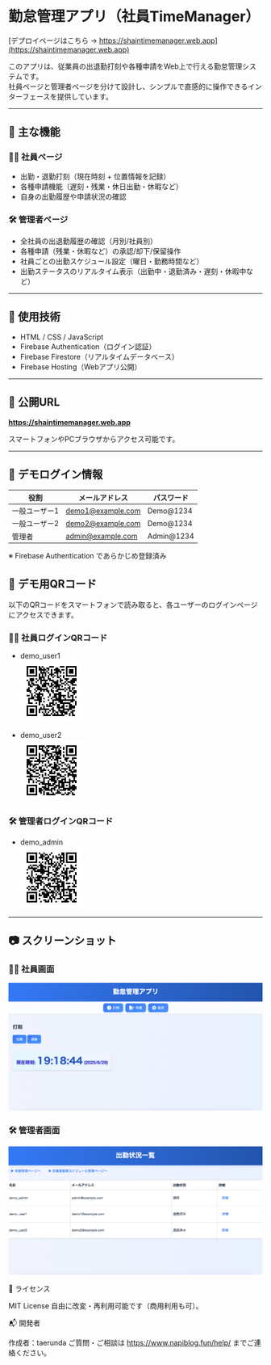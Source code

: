 # 勤怠管理アプリ（社員TimeManager）

[デプロイページはこちら → https://shaintimemanager.web.app](https://shaintimemanager.web.app)

このアプリは、従業員の出退勤打刻や各種申請をWeb上で行える勤怠管理システムです。  
社員ページと管理者ページを分けて設計し、シンプルで直感的に操作できるインターフェースを提供しています。

---

## 🔧 主な機能

### 👨‍💼 社員ページ
- 出勤・退勤打刻（現在時刻 + 位置情報を記録）
- 各種申請機能（遅刻・残業・休日出勤・休暇など）
- 自身の出勤履歴や申請状況の確認

### 🛠 管理者ページ
- 全社員の出退勤履歴の確認（月別/社員別）
- 各種申請（残業・休暇など）の承認/却下/保留操作
- 社員ごとの出勤スケジュール設定（曜日・勤務時間など）
- 出勤ステータスのリアルタイム表示（出勤中・退勤済み・遅刻・休暇中など）

---

## 📁 使用技術

- HTML / CSS / JavaScript
- Firebase Authentication（ログイン認証）
- Firebase Firestore（リアルタイムデータベース）
- Firebase Hosting（Webアプリ公開）

---

## 🚀 公開URL

**https://shaintimemanager.web.app**

スマートフォンやPCブラウザからアクセス可能です。

---

## 🔐 デモログイン情報

| 役割     | メールアドレス       | パスワード  |
|--------|------------------|------------|
| 一般ユーザー1 | demo1@example.com | Demo@1234  |
| 一般ユーザー2 | demo2@example.com | Demo@1234  |
| 管理者    | admin@example.com | Admin@1234 |

※ Firebase Authentication であらかじめ登録済み

## 📱 デモ用QRコード

以下のQRコードをスマートフォンで読み取ると、各ユーザーのログインページにアクセスできます。

### 👨‍💼 社員ログインQRコード

- demo_user1  
  ![demo_user1](screenshots/demo_user1.png)

- demo_user2  
  ![demo_user2](screenshots/demo_user2.png)

### 🛠 管理者ログインQRコード

- demo_admin  
  ![demo_admin](screenshots/demo_admin.png)




---

## 📷 スクリーンショット

### 👨‍💼 社員画面
![社員画面](screenshots/employee.png)

### 🛠 管理者画面
![管理者画面](screenshots/admin.png)


📜 ライセンス

MIT License
自由に改変・再利用可能です（商用利用も可）。

📬 開発者

作成者：taerunda
ご質問・ご相談は https://www.napiblog.fun/help/ までご連絡ください。








